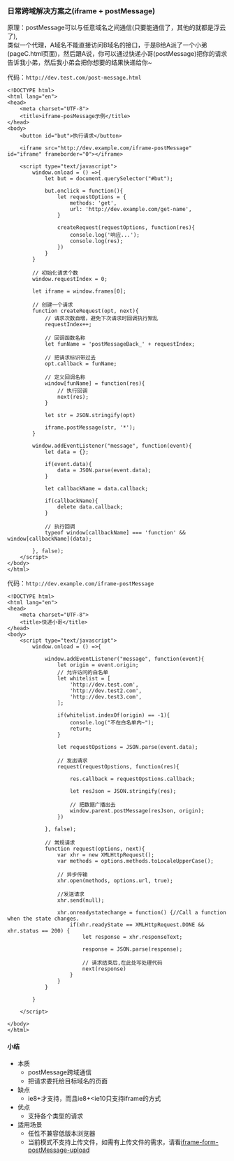 ### 日常跨域解决方案之(iframe + postMessage)

原理：postMessage可以与任意域名之间通信(只要能通信了，其他的就都是浮云了),  
类似一个代理，A域名不能直接访问B域名的接口，于是B给A派了一个小弟(pageC.html页面)，然后跟A说，你可以通过快递小哥(postMessage)把你的请求告诉我小弟，然后我小弟会把你想要的结果快递给你~

代码：`http://dev.test.com/post-message.html`
```
<!DOCTYPE html>
<html lang="en">
<head>
	<meta charset="UTF-8">
	<title>iframe-posMessage示例</title>
</head>
<body>
	<button id="but">执行请求</button>

	<iframe src="http://dev.example.com/iframe-postMessage" id="iframe" frameborder="0"></iframe>
	
	<script type="text/javascript">
		window.onload = () =>{
			let but = document.querySelector("#but");

			but.onclick = function(){
				let requestOptions = {
					methods: 'get',
					url: 'http://dev.example.com/get-name',
				}

				createRequest(requestOptions, function(res){
					console.log('响应...');
					console.log(res);
				})
			}
		}

		// 初始化请求个数
		window.requestIndex = 0;

		let iframe = window.frames[0];

		// 创建一个请求
		function createRequest(opt, next){
			// 请求次数自增，避免下次请求时回调执行絮乱
			requestIndex++;

			// 回调函数名称
			let funName = 'postMessageBack_' + requestIndex;

			// 把请求标识带过去
			opt.callback = funName;

			// 定义回调名称
			window[funName] = function(res){
				// 执行回调
				next(res);
			}

			let str = JSON.stringify(opt)

			iframe.postMessage(str, '*');
		}

		window.addEventListener("message", function(event){
			let data = {};

			if(event.data){
				data = JSON.parse(event.data);
			}

			let callbackName = data.callback;

			if(callbackName){
				delete data.callback;
			}

			// 执行回调
			typeof window[callbackName] === 'function' && window[callbackName](data);

		}, false);
	</script>
</body>
</html>
```

代码：`http://dev.example.com/iframe-postMessage`

```
<!DOCTYPE html>
<html lang="en">
<head>
	<meta charset="UTF-8">
	<title>快递小哥</title>
</head>
<body>
	<script type="text/javascript">
		window.onload = () =>{

			window.addEventListener("message", function(event){
				let origin = event.origin;
				// 允许访问的白名单
				let whitelist = [
					'http://dev.test.com',
					'http://dev.test2.com',
					'http://dev.test3.com',
				];

				if(whitelist.indexOf(origin) == -1){
					console.log("不在白名单内~");
					return;
				}
				
				let requestOpstions = JSON.parse(event.data);

				// 发出请求
				request(requestOpstions, function(res){

					res.callback = requestOpstions.callback;

					let resJson = JSON.stringify(res);

					// 把数据广播出去
					window.parent.postMessage(resJson, origin);
				})

			}, false);

			// 常规请求
			function request(options, next){
				var xhr = new XMLHttpRequest(); 
				var methods = options.methods.toLocaleUpperCase();

				// 异步传输
				xhr.open(methods, options.url, true);

				//发送请求
				xhr.send(null);

				xhr.onreadystatechange = function() {//Call a function when the state changes.
					if(xhr.readyState == XMLHttpRequest.DONE && xhr.status == 200) {
						let response = xhr.responseText;

						response = JSON.parse(response);

						// 请求结束后,在此处写处理代码
						next(response)
					}
				}
			}

		}

	</script>

</body>
</html>
```

#### 小结

* 本质
    * postMessage跨域通信
    * 把请求委托给目标域名的页面
* 缺点
    * ie8+才支持，而且ie8+<ie10只支持iframe的方式
* 优点
    * 支持各个类型的请求
* 适用场景
	* 任性不兼容低版本浏览器
	* 当前模式不支持上传文件，如需有上传文件的需求，请看[iframe-form-postMessage-upload](./iframe-form-postMessage-upload.md)